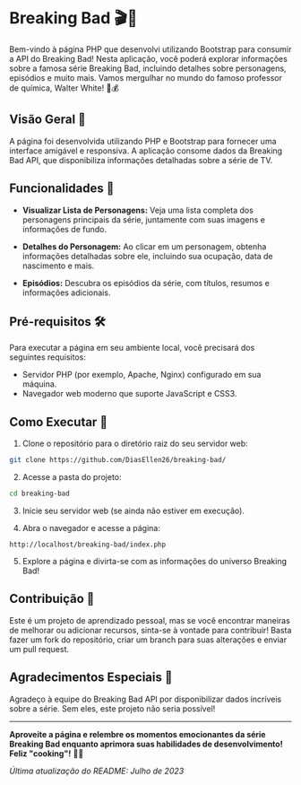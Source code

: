 # Breaking Bad  🎬🌟

Bem-vindo à página PHP que desenvolvi utilizando Bootstrap para consumir a API do Breaking Bad! Nesta aplicação, você poderá explorar informações sobre a famosa série Breaking Bad, incluindo detalhes sobre personagens, episódios e muito mais. Vamos mergulhar no mundo do famoso professor de química, Walter White! 💊💰

## Visão Geral 📜

A página foi desenvolvida utilizando PHP e Bootstrap para fornecer uma interface amigável e responsiva. A aplicação consome dados da Breaking Bad API, que disponibiliza informações detalhadas sobre a série de TV.

## Funcionalidades 🎯

- **Visualizar Lista de Personagens:** Veja uma lista completa dos personagens principais da série, juntamente com suas imagens e informações de fundo.

- **Detalhes do Personagem:** Ao clicar em um personagem, obtenha informações detalhadas sobre ele, incluindo sua ocupação, data de nascimento e mais.

- **Episódios:** Descubra os episódios da série, com títulos, resumos e informações adicionais.

## Pré-requisitos 🛠️

Para executar a página em seu ambiente local, você precisará dos seguintes requisitos:

- Servidor PHP (por exemplo, Apache, Nginx) configurado em sua máquina.
- Navegador web moderno que suporte JavaScript e CSS3.

## Como Executar 🚀

1. Clone o repositório para o diretório raiz do seu servidor web:

```bash
git clone https://github.com/DiasEllen26/breaking-bad/
```

2. Acesse a pasta do projeto:

```bash
cd breaking-bad
```

3. Inicie seu servidor web (se ainda não estiver em execução).

4. Abra o navegador e acesse a página:

```
http://localhost/breaking-bad/index.php
```

5. Explore a página e divirta-se com as informações do universo Breaking Bad!

## Contribuição 🤝

Este é um projeto de aprendizado pessoal, mas se você encontrar maneiras de melhorar ou adicionar recursos, sinta-se à vontade para contribuir! Basta fazer um fork do repositório, criar um branch para suas alterações e enviar um pull request.


## Agradecimentos Especiais 💙

Agradeço à equipe do Breaking Bad API por disponibilizar dados incríveis sobre a série. Sem eles, este projeto não seria possível!

---

**Aproveite a página e relembre os momentos emocionantes da série Breaking Bad enquanto aprimora suas habilidades de desenvolvimento! Feliz "cooking"!** 🎉🍿

*Última atualização do README: Julho de 2023*
